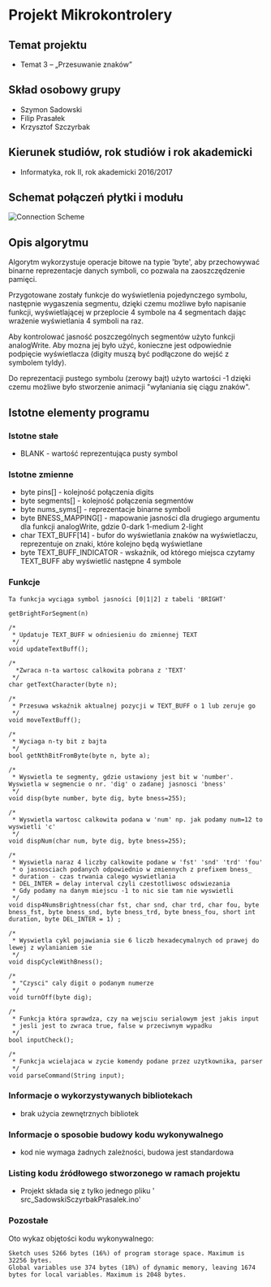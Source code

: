 # Projekt Mikrokontrolery

## Temat projektu

- Temat 3 – „Przesuwanie znaków”

## Skład osobowy grupy
- Szymon Sadowski
- Filip Prasałek
- Krzysztof Szczyrbak

## Kierunek studiów, rok studiów i rok akademicki
- Informatyka, rok II, rok akademicki 2016/2017

## Schemat połączeń płytki i modułu
![Connection Scheme](http://i.imgur.com/QsAFqfL.png)

## Opis algorytmu
Algorytm wykorzystuje operacje bitowe na typie 'byte', aby przechowywać binarne reprezentacje danych symboli, co pozwala na zaoszczędzenie pamięci. 

Przygotowane zostały funkcje do wyświetlenia pojedynczego symbolu, następnie wygaszenia segmentu, dzięki czemu możliwe było napisanie funkcji, wyświetlającej w przeplocie 4 symbole na 4 segmentach dając wrażenie wyświetlania 4 symboli na raz. 

Aby kontrolować jasność poszczególnych segmentów użyto funkcji analogWrite. Aby mozna jej było użyć, konieczne jest odpowiednie podpięcie wyświetlacza (digity muszą być podłączone do wejść z symbolem tyldy).

Do reprezentacji pustego symbolu (zerowy bajt) użyto wartości -1 dzięki czemu możliwe było stworzenie animacji "wyłaniania się ciągu znaków".

## Istotne elementy programu

### Istotne stałe
- BLANK - wartość reprezentująca pusty symbol 

### Istotne zmienne

- byte pins[] - kolejność połączenia digits
- byte segments[] - kolejność połączenia segmentów
- byte nums_syms[] - reprezentacje binarne symboli
- byte BNESS_MAPPING[]  - mapowanie jasności dla drugiego argumentu dla funkcji analogWrite, gdzie 0-dark 1-medium 2-light
- char TEXT_BUFF[14] - bufor do wyświetlania znaków na wyświetlaczu, reprezentuje on znaki, które kolejno będą wyświetlane
- byte TEXT_BUFF_INDICATOR - wskaźnik, od którego miejsca czytamy TEXT_BUFF aby wyświetlić następne 4 symbole
 
### Funkcje
```
Ta funkcja wyciąga symbol jasności [0|1|2] z tabeli 'BRIGHT'

getBrightForSegment(n)
```

```
/*
 * Updatuje TEXT_BUFF w odniesieniu do zmiennej TEXT
 */
void updateTextBuff();
```

```
/*
  *Zwraca n-ta wartosc calkowita pobrana z 'TEXT'
 */
char getTextCharacter(byte n);
```

```
/*
 * Przesuwa wskaźnik aktualnej pozycji w TEXT_BUFF o 1 lub zeruje go
 */
void moveTextBuff();
```

```
/*
 * Wyciaga n-ty bit z bajta
 */
bool getNthBitFromByte(byte n, byte a);
```

```
/*
 * Wyswietla te segmenty, gdzie ustawiony jest bit w 'number'. Wyswietla w segmencie o nr. 'dig' o zadanej jasnosci 'bness'
 */
void disp(byte number, byte dig, byte bness=255);
```

```
/*
 * Wyswietla wartosc calkowita podana w 'num' np. jak podamy num=12 to wyswietli 'c'
 */
void dispNum(char num, byte dig, byte bness=255);
```

```
/*
 * Wyswietla naraz 4 liczby calkowite podane w 'fst' 'snd' 'trd' 'fou'
 * o jasnosciach podanych odpowiednio w zmiennych z prefixem bness_
 * duration - czas trwania calego wyswietlania
 * DEL_INTER = delay interval czyli czestotliwosc odswiezania
 * Gdy podamy na danym miejscu -1 to nic sie tam nie wyswietli
 */
void disp4NumsBrightness(char fst, char snd, char trd, char fou, byte bness_fst, byte bness_snd, byte bness_trd, byte bness_fou, short int duration, byte DEL_INTER = 1) ;
```

```
/*
 * Wyswietla cykl pojawiania sie 6 liczb hexadecymalnych od prawej do lewej z wylanianiem sie
 */
void dispCycleWithBness();
```

```
/*
 * "Czysci" caly digit o podanym numerze
 */
void turnOff(byte dig);
```

```
/*
 * Funkcja która sprawdza, czy na wejsciu serialowym jest jakis input
 * jesli jest to zwraca true, false w przeciwnym wypadku
 */
bool inputCheck();
```

```
/*
 * Funkcja wcielajaca w zycie komendy podane przez uzytkownika, parser
 */
void parseCommand(String input);
```

### Informacje o wykorzystywanych bibliotekach

- brak użycia zewnętrznych bibliotek

### Informacje o sposobie budowy kodu wykonywalnego

- kod nie wymaga żadnych zależności, budowa jest standardowa

### Listing kodu źródłowego stworzonego w ramach projektu

- Projekt składa się z tylko jednego pliku ' src_SadowskiSczyrbakPrasalek.ino'

### Pozostałe

Oto wykaz objętości kodu wykonywalnego:

```
Sketch uses 5266 bytes (16%) of program storage space. Maximum is 32256 bytes.
Global variables use 374 bytes (18%) of dynamic memory, leaving 1674 bytes for local variables. Maximum is 2048 bytes.
```





